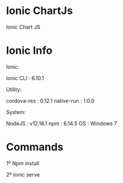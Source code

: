# Ionic ChartJs
Ionic Chart JS
# Ionic Info
Ionic:

   Ionic CLI : 6.10.1

Utility:

   cordova-res : 0.12.1
   native-run  : 1.0.0

System:

   NodeJS : v12.18.1
   npm    : 6.14.5
   OS     : Windows 7

# Commands
1º Npm install

2º Ionic serve
